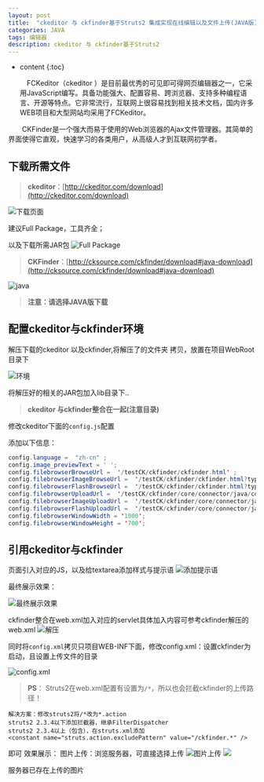 ```yaml
---
layout: post
title:  "ckeditor 与 ckfinder基于Struts2 集成实现在线编辑以及文件上传(JAVA版)"
categories: JAVA
tags: 编辑器
description: ckeditor 与 ckfinder基于Struts2
---
```


* content
{:toc}


  　FCKeditor（ckeditor ）是目前最优秀的可见即可得网页编辑器之一，它采用JavaScript编写。具备功能强大、配置容易、跨浏览器、支持多种编程语言、开源等特点。它非常流行，互联网上很容易找到相关技术文档，国内许多WEB项目和大型网站均采用了FCKeditor。
 
　　CKFinder是一个强大而易于使用的Web浏览器的Ajax文件管理器。其简单的界面使得它直观，快速学习的各类用户，从高级人才到互联网初学者。
 
 <!--more-->


## 下载所需文件

> **ckeditor**：[http://ckeditor.com/download](http://ckeditor.com/download)

![下载页面](http://img.blog.csdn.net/20150228152532644?watermark/2/text/aHR0cDovL2Jsb2cuY3Nkbi5uZXQvamFuZGEyMDEx/font/5a6L5L2T/fontsize/400/fill/I0JBQkFCMA==/dissolve/70/gravity/SouthEast)

建议Full Package，工具齐全；

以及下载所需JAR包
![Full Package](http://img.blog.csdn.net/20150228152522504?watermark/2/text/aHR0cDovL2Jsb2cuY3Nkbi5uZXQvamFuZGEyMDEx/font/5a6L5L2T/fontsize/400/fill/I0JBQkFCMA==/dissolve/70/gravity/SouthEast)

> **CKFinder**：[http://cksource.com/ckfinder/download#java-download](http://cksource.com/ckfinder/download#java-download)

![java](http://img.blog.csdn.net/20150228152536245?watermark/2/text/aHR0cDovL2Jsb2cuY3Nkbi5uZXQvamFuZGEyMDEx/font/5a6L5L2T/fontsize/400/fill/I0JBQkFCMA==/dissolve/70/gravity/SouthEast)

> **注意：请选择JAVA版下载**



 
 
## 配置ckeditor与ckfinder环境

解压下载的ckeditor 以及ckfinder,将解压了的文件夹  拷贝，放置在项目WebRoot目录下

<img src="http://img.blog.csdn.net/20150228152527837?watermark/2/text/aHR0cDovL2Jsb2cuY3Nkbi5uZXQvamFuZGEyMDEx/font/5a6L5L2T/fontsize/400/fill/I0JBQkFCMA==/dissolve/70/gravity/SouthEast" align="center" alt="环境" />


将解压好的相关的JAR包加入lib目录下..

> **ckeditor 与ckfinder整合在一起(注意目录)**


修改ckeditor下面的`config.js`配置

添加以下信息：
```java
config.language =  "zh-cn" ;
config.image_previewText = ' ';
config.filebrowserBrowseUrl =  '/testCK/ckfinder/ckfinder.html' ;  
config.filebrowserImageBrowseUrl =  '/testCK/ckfinder/ckfinder.html?type=Images' ;  
config.filebrowserFlashBrowseUrl =  '/testCK/ckfinder/ckfinder.html?type=Flash' ;  
config.filebrowserUploadUrl =  '/testCK/ckfinder/core/connector/java/connector.java?  command=QuickUpload&type=Files' ;  
config.filebrowserImageUploadUrl =  '/testCK/ckfinder/core/connector/java/connector.java?command=QuickUpload&type=Images' ;  
config.filebrowserFlashUploadUrl =  '/testCK/ckfinder/core/connector/java/connector.java?command=QuickUpload&type=Flash' ;  
config.filebrowserWindowWidth = '1000';  
config.filebrowserWindowHeight = '700';
```
 
 
## 引用ckeditor与ckfinder
页面引入对应的JS，以及给textarea添加样式与提示语
![添加提示语](http://img.blog.csdn.net/20150228152459322?watermark/2/text/aHR0cDovL2Jsb2cuY3Nkbi5uZXQvamFuZGEyMDEx/font/5a6L5L2T/fontsize/400/fill/I0JBQkFCMA==/dissolve/70/gravity/SouthEast)


最终展示效果：

![最终展示效果](http://img.blog.csdn.net/20150228152451117?watermark/2/text/aHR0cDovL2Jsb2cuY3Nkbi5uZXQvamFuZGEyMDEx/font/5a6L5L2T/fontsize/400/fill/I0JBQkFCMA==/dissolve/70/gravity/SouthEast)

ckfinder整合在web.xml加入对应的servlet具体加入内容可参考ckfinder解压的web.xml
![解压](http://img.blog.csdn.net/20150228152502377?watermark/2/text/aHR0cDovL2Jsb2cuY3Nkbi5uZXQvamFuZGEyMDEx/font/5a6L5L2T/fontsize/400/fill/I0JBQkFCMA==/dissolve/70/gravity/SouthEast)

同时将`config.xml`拷贝只项目WEB-INF下面，修改config.xml：设置ckfinder为启动，且设置上传文件的目录
 
![config.xml](http://img.blog.csdn.net/20150228152441723?watermark/2/text/aHR0cDovL2Jsb2cuY3Nkbi5uZXQvamFuZGEyMDEx/font/5a6L5L2T/fontsize/400/fill/I0JBQkFCMA==/dissolve/70/gravity/SouthEast)


> **PS**： Struts2在web.xml配置有设置为`/*`，所以也会拦截ckfinder的上传路径！

```
解决方案：修改struts2将/*改为*.action
struts2 2.3.4以下添加拦截器，继承FilterDispatcher
struts2 2.3.4以上（包含），在struts.xml添加
<constant name="struts.action.excludePattern" value="/ckfinder.*" />  
```

即可
效果展示：
图片上传：浏览服务器，可直接选择上传
![图片上传](http://img.blog.csdn.net/20150228152410401?watermark/2/text/aHR0cDovL2Jsb2cuY3Nkbi5uZXQvamFuZGEyMDEx/font/5a6L5L2T/fontsize/400/fill/I0JBQkFCMA==/dissolve/70/gravity/SouthEast)
![](http://img.blog.csdn.net/20150228152415952?watermark/2/text/aHR0cDovL2Jsb2cuY3Nkbi5uZXQvamFuZGEyMDEx/font/5a6L5L2T/fontsize/400/fill/I0JBQkFCMA==/dissolve/70/gravity/SouthEast)

服务器已存在上传的图片